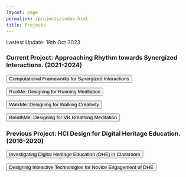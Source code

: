 ```yaml
---
layout: page
permalink: /projects/index.html
title: Projects
---
```


Lastest Update: 18th Oct 2023

### Current Project: Approaching Rhythm towards Synergized Interactions. (2021-2024)

<button id="toggle-btn">Computational Frameworks for Synergized Interactions</button>
<div id="content" style="display: none;">
  <p>
  comming soon...
  </p>
</div>

<button id="toggle-btn">RunMe: Designing for Running Meditation</button>
<div id="content" style="display: none;">
  <p>
  comming soon...
  </p>
</div>

<button id="toggle-btn">WalkMe: Designing for Walking Creativity</button>
<div id="content" style="display: none;">
  <p>
  comming soon...
  </p>
</div>

<button id="toggle-btn">BreathMe: Designing for VR Breathing Meditation</button>
<div id="content" style="display: none;">
  <p>
  comming soon...
  </p>
</div>

### Previous Project: HCI Design for Digital Heritage Education. (2016-2020)

<button id="toggle-btn-1">Investigating Digital Heritage Education (DHE) in Classroom</button>
<div id="content-1" style="display: none;">
  <p>
  In the DHE classroom, students use digital tools to assist in understanding intangible cultural heritage (ICH), which comprises intricate knowledge. However, studentsmay still encounter obstacles when trying to produce creative designs. To address this issue, we propose a framework that adopts a human-engaged computing perspective to enhance the understanding and design of ICHthrough phased synergized engagement between engaged students and engaging digital tools. To validate the effectiveness of the proposed framework, we designed, implemented, and tracked Cantonese Porcelain (CP) Creative Design courses over five years. 
  <img src="/images/dhe.jpg">
  </p>
</div>

<button id="toggle-btn-2">Designing Inteactive Technologies for Novice Engagement of DHE</button>
<div id="content-2" style="display: none;">
  <p>
  The purpose of this project is to explore interactive technologies to learning Intangible Cultural Heritage (ICH) through embodied interaction with focus on learning and experience with traditional Cantonese Porcelain crafting. In addition to exploring the effects of various interactive technologies on learning Intangible Cultural Heritage (ICH), we also place particular emphasis on the positive implications of integrating mobile augmented reality technology with physical ICH materials as a novel perspective for enhancing novice engagement and understanding of ICH.
  <img src="/images/webar.jpg">
  </p>
</div>

<script>
  var button = document.getElementById("toggle-btn-1");
  var content = document.getElementById("content-1");

  button.addEventListener("click", function() {
    if (content.style.display === "none") {
      content.style.display = "block";
    } else {
      content.style.display = "none";
    }
  });

  var button = document.getElementById("toggle-btn-2");
  var content = document.getElementById("content-2");

  button.addEventListener("click", function() {
    if (content.style.display === "none") {
      content.style.display = "block";
    } else {
      content.style.display = "none";
    }
  });
</script>
